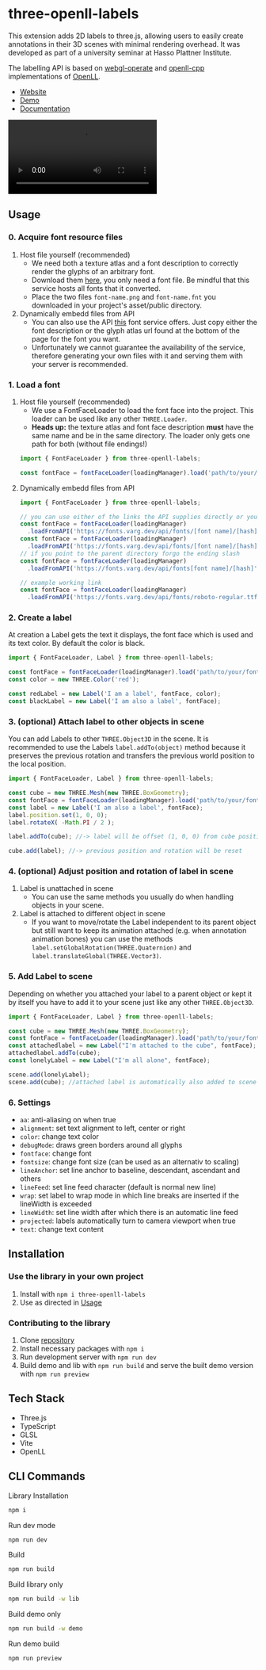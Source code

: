 # three-openll-labels

This extension adds 2D labels to three.js, allowing users to easily create annotations in their 3D scenes with minimal rendering overhead. It was developed as part of a university seminar at Hasso Plattner Institute.

The labelling API is based on [webgl-operate](https://github.com/cginternals/webgl-operate/tree/master/source/text) and [openll-cpp](https://github.com/cginternals/openll-cpp/tree/master) implementations of [OpenLL](https://openll.org/).
  
- [Website](https://strawberriesandcheese.github.io/three-openll-labels/)
- [Demo](https://strawberriesandcheese.github.io/three-openll-labels/subpages/triceratops.html)
- [Documentation](https://strawberriesandcheese.github.io/three-openll-labels/subpages/documentation.html)

<video src="/media/demo.webm" autoplay controls></video>

## Usage

### 0. Acquire font resource files
1. Host file yourself (recommended)
	- We need both a texture atlas and a font description to correctly render the glyphs of an arbitrary font.
	- Download them [here](https://fonts.varg.dev/), you only need a font file. Be mindful that this service hosts all fonts that it converted.
	- Place the two files `font-name.png` and `font-name.fnt` you downloaded in your project's asset/public directory.
2. Dynamically embedd files from API
	- You can also use the API [this](https://fonts.varg.dev/) font service offers. Just copy either the font description or the glyph atlas url found at the bottom of the page for the font you want.
	- Unfortunately we cannot guarantee the availability of the service, therefore generating your own files with it and serving them with your server is recommended.
### 1. Load a font 
1.  Host file yourself (recommended)
	- We use a FontFaceLoader to load the font face into the project. This loader can be used like any other `THREE.Loader`.
	- **Heads up:** the texture atlas and font face description **must** have the same name and be in the same directory. The loader only gets one path for both (without file endings!)
	```ts
	import { FontFaceLoader } from three-openll-labels;
	
	const fontFace = fontFaceLoader(loadingManager).load('path/to/your/font-name');
	```
2. Dynamically embedd files from API
	```ts
	import { FontFaceLoader } from three-openll-labels;
	
	// you can use either of the links the API supplies directly or you can point to their parent directory
	const fontFace = fontFaceLoader(loadingManager)
      .loadFromAPI('https://fonts.varg.dev/api/fonts/[font name]/[hash]/distancefield');
	const fontFace = fontFaceLoader(loadingManager)
      .loadFromAPI('https://fonts.varg.dev/api/fonts/[font name]/[hash]/fontdescription');
	// if you point to the parent directory forgo the ending slash
	const fontFace = fontFaceLoader(loadingManager)
      .loadFromAPI('https://fonts.varg.dev/api/fonts[font name]/[hash]');

	// example working link
	const fontFace = fontFaceLoader(loadingManager)
      .loadFromAPI('https://fonts.varg.dev/api/fonts/roboto-regular.ttf/5b932794dbdddf34e80eca00ba9a0b93');
	```
### 2. Create a label
At creation a Label gets the text it displays, the font face which is used and its text color. By default the color is black.
```ts
import { FontFaceLoader, Label } from three-openll-labels;

const fontFace = fontFaceLoader(loadingManager).load('path/to/your/font-name');
const color = new THREE.Color('red');

const redLabel = new Label('I am a label', fontFace, color);
const blackLabel = new Label('I am also a label', fontFace);
```
### 3. (optional) Attach label to other objects in scene
You can add Labels to other `THREE.Object3D` in the scene. It is recommended to use the Labels `label.addTo(object)` method because it preserves the previous rotation and transfers the previous world position to the local position.
```ts
import { FontFaceLoader, Label } from three-openll-labels;

const cube = new THREE.Mesh(new THREE.BoxGeometry);
const fontFace = fontFaceLoader(loadingManager).load('path/to/your/font-name');
const label = new Label('I am also a label', fontFace);
label.position.set(1, 0, 0);
label.rotateX( -Math.PI / 2 );

label.addTo(cube); //-> label will be offset (1, 0, 0) from cube position and still rotated

cube.add(label); //-> previous position and rotation will be reset
```
### 4. (optional) Adjust position and rotation of label in scene
1. Label is unattached in scene
	- You can use the same methods you usually do when handling objects in your scene.
2. Label is attached to different object in scene
	- If you want to move/rotate the Label independent to its parent object but still want to keep its animation attached (e.g. when annotation animation bones) you can use the methods `label.setGlobalRotation(THREE.Quaternion)` and `label.translateGlobal(THREE.Vector3)`.
### 5. Add Label to scene
Depending on whether you attached your label to a parent object or kept it by itself you have to add it to your scene just like any other `THREE.Object3D`.
```ts
import { FontFaceLoader, Label } from three-openll-labels;

const cube = new THREE.Mesh(new THREE.BoxGeometry);
const fontFace = fontFaceLoader(loadingManager).load('path/to/your/font-name');
const attachedlabel = new Label("I'm attached to the cube", fontFace);
attachedlabel.addTo(cube); 
const lonelyLabel = new Label("I'm all alone", fontFace);

scene.add(lonelyLabel);
scene.add(cube); //attached label is automatically also added to scene
```
### 6. Settings
- `aa`: anti-aliasing on when true
- `alignment`: set text alignment to left, center or right
- `color`: change text color
- `debugMode`: draws green borders around all glyphs
- `fontface`: change font
- `fontsize`: change font size (can be used as an alternativ to scaling)
- `lineAnchor`: set line anchor to baseline, descendant, ascendant and others
- `lineFeed`: set line feed character (default is normal new line)
- `wrap`: set label to wrap mode in which line breaks are inserted if the lineWidth is exceeded
- `lineWidth`: set line width after which there is an automatic line feed
- `projected`: labels automatically turn to camera viewport when true
- `text`: change text content

## Installation

### Use the library in your own project
1. Install with `npm i three-openll-labels`
2. Use as directed in <a href="#usage" target="_self">Usage</a>

### Contributing to the library
1. Clone [repository](https://github.com/strawberriesandcheese/three-openll-labels)
2. Install necessary packages with `npm i`
3. Run development server with `npm run dev`
4. Build demo and lib with `npm run build` and serve the built demo version with `npm run preview`

## Tech Stack

- Three.js
- TypeScript
- GLSL
- Vite
- OpenLL

## CLI Commands

Library Installation

```bash
npm i
```

Run dev mode

```bash
npm run dev
```

Build

```bash
npm run build
```

Build library only

```bash
npm run build -w lib
```

Build demo only

```bash
npm run build -w demo
```

Run demo build

```bash
npm run preview
```
